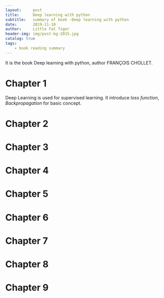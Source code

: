 ```yaml
---
layout:     post   				    
title:      Deep learning with python 				 
subtitle:   summary of book -Deep learning with python
date:       2019-11-10 				
author:     Little Fat Tiger					 
header-img: img/post-bg-2015.jpg 	 
catalog: true 						 
tags:								 
    - book reading summary
---
```


It is the book Deep learning with python, author FRANÇOIS CHOLLET.

# Chapter 1
Deep Learning is used for supervised learning. 
It introduce _loss function_, _Backpropagation_ for basic concept.


# Chapter 2

# Chapter 3

# Chapter 4

# Chapter 5

# Chapter 6

# Chapter 7

# Chapter 8

# Chapter 9

